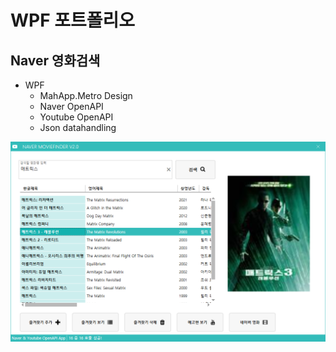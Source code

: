 # WPF 포트폴리오

## Naver 영화검색
- WPF
  - MahApp.Metro Design
  - Naver OpenAPI
  - Youtube OpenAPI
  - Json datahandling
  
 ![NaverMovieFinder](https://github.com/Jitae9605/StudyWPF/blob/main/capture/matrics.png)
